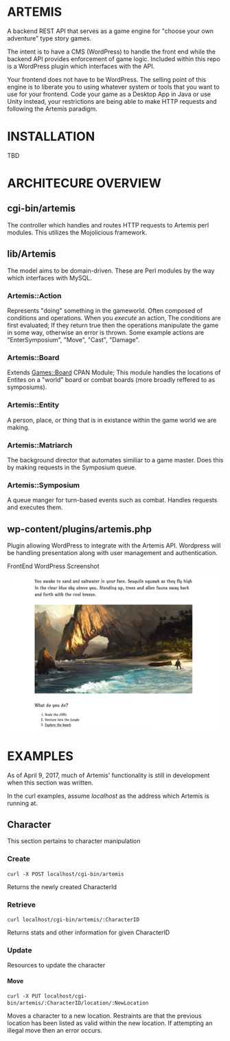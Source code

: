 # ARTEMIS

A backend REST API that serves as a game engine for "choose your own adventure" type story games.

The intent is to have a CMS (WordPress) to handle the front end while the backend API
provides enforcement of game logic. Included within this repo is a WordPress plugin which interfaces
with the API.

Your frontend does not have to be WordPress. The selling point of this engine is to liberate you to
using whatever system or tools that you want to use for your frontend. Code your game as a Desktop
App in Java or use Unity instead, your restrictions are being able to make HTTP requests and
following the Artemis paradigm.

# INSTALLATION

TBD

# ARCHITECURE OVERVIEW

## cgi-bin/artemis

The controller which handles and routes HTTP requests to Artemis perl modules. This utilizes the Mojolicious framework. 

## lib/Artemis

The model aims to be domain-driven. These are Perl modules by the way which interfaces with MySQL.

### Artemis::Action

Represents "doing" something in the gameworld. Often composed of conditions and operations. When you _execute_ an action,
The conditions are first evaluated; If they return true then the operations manipulate the game in some way, otherwise
an error is thrown. Some example actions are "EnterSymposium", "Move", "Cast", "Damage".

### Artemis::Board

Extends [Games::Board](http://search.cpan.org/~rjbs/Games-Board/lib/Games/Board.pm) CPAN Module; This module handles
the locations of Entites on a "world" board or combat boards (more broadly reffered to as symposiums).

### Artemis::Entity

A person, place, or thing that is in existance within the game world we are making.

### Artemis::Matriarch

The background director that automates similiar to a game master. Does this by making requests in the Symposium queue.

### Artemis::Symposium

A queue manger for turn-based events such as combat. Handles requests and executes them.

## wp-content/plugins/artemis.php

Plugin allowing WordPress to integrate with the Artemis API. Wordpress will be handling presentation
along with user management and authentication.

FrontEnd WordPress Screenshot

![A screenshot of the front end](images/FrontEnd_ScreenShot.png "WordPress ScreenShot")

# EXAMPLES

As of April 9, 2017, much of Artemis' functionality is still in development when this section was written.

In the curl examples, assume _localhost_ as the address which Artemis is running at.

## Character

This section pertains to character manipulation

### Create

    curl -X POST localhost/cgi-bin/artemis

Returns the newly created CharacterId

### Retrieve

    curl localhost/cgi-bin/artemis/:CharacterID

Returns stats and other information for given CharacterID

### Update

Resources to update the character

#### Move

    curl -X PUT localhost/cgi-bin/artemis/:CharacterID/location/:NewLocation

Moves a character to a new location. Restraints are that the previous location has been listed as valid
within the new location. If attempting an illegal move then an error occurs.



